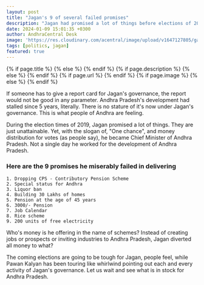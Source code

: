 ```yaml
---
layout: post
title: "Jagan's 9 of several failed promises"
description: "Jagan had promised a lot of things before elections of 2019. He did not fulfill at least one properly. Here are the 9 of several ones he promised and he failed in delivering."
date: 2024-01-09 15:01:35 +0300
author: AndhraCentral Desk
image: 'https://res.cloudinary.com/acentral/image/upload/v1647127805/ganja/tdp-misleads-people-on-kapu-reservations_b_3007180730_fvitx2.jpg'
tags: [politics, jagan]
featured: true
---
```


<meta content="{{ site.title }}" property="og:site_name">
{% if page.title %}
  <meta content="{{ page.title }}" property="og:title">
{% else %}
  <meta content="{{ site.title }}" property="og:title">
{% endif %}
{% if page.description %}
  <meta content="{{ page.description }}" property="og:description">
{% else %}
  <meta content="{{ site.description }}" property="og:description">
{% endif %}
{% if page.url %}
  <meta content="{{ site.url }}{{ page.url }}" property="og:url">
{% endif %}
{% if page.image %}
  <meta content="https://res.cloudinary.com/acentral/image/upload/v1647127805/ganja/tdp-misleads-people-on-kapu-reservations_b_3007180730_fvitx2.jpg" property="og:image">
{% else %}
  <meta content="{{ site.url }}/images/og.png" property="og:image">
{% endif %}

If someone has to give a report card for Jagan's governance, the report would not be good in any parameter. Andhra Pradesh's development had stalled since 5 years, literally. There is no stature of it's now under Jagan's governance. This is what people of Andhra are feeling.

During the election times of 2019, Jagan promised a lot of things. They are just unattainable. Yet, with the slogan of, "One chance", and money distribution for votes (as people say), he became Chief Minister of Andhra Pradesh. Not a single day he worked for the development of Andhra Pradesh. 

### Here are the 9 promises he miserably failed in delivering

    1. Dropping CPS - Contributory Pension Scheme
    2. Special status for Andhra
    3. Liquor ban
    4. Building 30 Lakhs of homes
    5. Pension at the age of 45 years
    6. 3000/- Pension
    7. Job Calendar
    8. Rice scheme
    9. 200 units of free electricity

Who's money is he offering in the name of schemes? Instead of creating jobs or prospects or inviting industries to Andhra Pradesh, Jagan diverted all money to what? 

The coming elections are going to be tough for Jagan, people feel, while Pawan Kalyan has been touring like whirlwind pointing out each and every activity of Jagan's governance. Let us wait and see what is in stock for Andhra Pradesh.